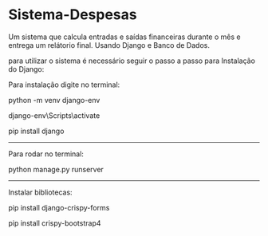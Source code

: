 # Sistema-Despesas
Um sistema que calcula entradas e saídas financeiras durante o mês e entrega um relátorio final. Usando Django e Banco de Dados.

para utilizar o sistema é necessário seguir o passo a passo para Instalação do Django:

Para instalação digite no terminal:

python -m venv django-env

django-env\Scripts\activate

pip install django
 
--------------------------
Para rodar no terminal:

python manage.py runserver

--------------------

Instalar bibliotecas:

pip install django-crispy-forms

pip install crispy-bootstrap4


